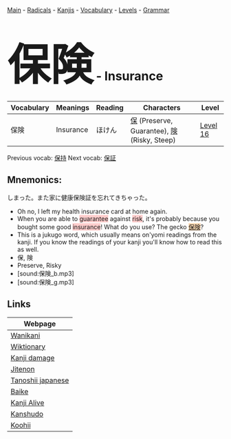 <style> bigfont {font-size: 100px}</style>
[Main](../README.md) -
[Radicals](../radicals.md) -
[Kanjis](../kanjis.md) -
[Vocabulary](../vocabulary.md) -
[Levels](../levels.md) -
[Grammar](../grammar.md)
# <bigfont> 保険</bigfont> - Insurance 

| Vocabulary | Meanings | Reading | Characters | Level |
| --- | --- | --- | --- | --- |
| 保険 | Insurance | ほけん |  [保](../kanjis/保.md) (Preserve, Guarantee), [険](../kanjis/険.md) (Risky, Steep) | [Level 16](../levels/wk_level16.md) |

Previous vocab: [保持](保持.md) Next vocab: [保証](保証.md) 

## Mnemonics:
しまった。また家に健康保険証を忘れてきちゃった。
* Oh no, I left my health insurance card at home again.
* When you are able to <span style="background-color:#ffcccb"> guarantee</span> against <span style="background-color:#ffcccb"> risk</span>, it's probably because you bought some good <span style="background-color:#ffcccb"> insurance</span>! What do you use? The gecko <span style="background-color:#fed8b1"> [保険](https://jisho.org/search/保険)</span>?
* This is a jukugo word, which usually means on'yomi readings from the kanji. If you know the readings of your kanji you'll know how to read this as well.
* 保, 険
* Preserve, Risky
* [sound:保険_b.mp3]
* [sound:保険_g.mp3]


## Links 

| Webpage |
| --- |
| [Wanikani          ](https://www.wanikani.com/kanji/保険) |
| [Wiktionary        ](https://en.wiktionary.org/wiki/保険) |
| [Kanji damage      ](http://www.kanjidamage.com/kanji/search?utf8=✓&q=保険) |
| [Jitenon           ](https://jitenon.com/kanji/保険) |
| [Tanoshii japanese ](https://www.tanoshiijapanese.com/dictionary/kanji.cfm?k=保険) |
| [Baike             ](https://baike.baidu.com/item/保険) |
| [Kanji Alive       ](https://app.kanjialive.com/保険) |
| [Kanshudo          ](https://www.kanshudo.com/searchmn?q=保険) |
| [Koohii            ](https://kanji.koohii.com/study/kanji/保険) |

